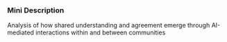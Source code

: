 ### Mini Description

Analysis of how shared understanding and agreement emerge through AI-mediated interactions within and between communities
